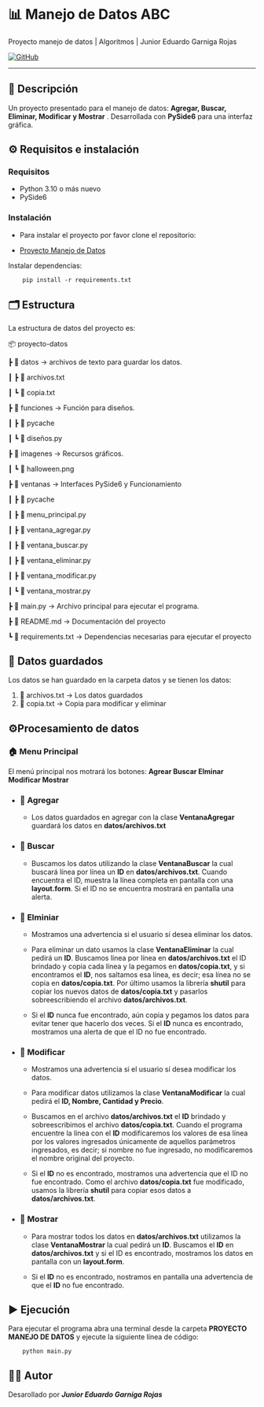 # 📊 Manejo de Datos ABC
Proyecto manejo de datos | Algoritmos | Junior Eduardo Garniga Rojas

[![GitHub](https://img.shields.io/badge/GitHub-Repository-blue?logo=github)](https://github.com/jgarnigar/Manejo_de_datos)


---

## 🧩 Descripción
Un proyecto presentado para el manejo de datos: **Agregar, Buscar, Eliminar, Modificar y Mostrar** . Desarrollada con **PySide6** para una interfaz gráfica.

## ⚙️ Requisitos e instalación

### Requisitos

- Python 3.10 o más nuevo
- PySide6

### Instalación

- Para instalar el proyecto por favor clone el repositorio:

- [Proyecto Manejo de Datos](https://github.com/jgarnigar/Manejo_de_datos)

Instalar dependencias:

        pip install -r requirements.txt



## 🗂️ Estructura

La estructura de datos del proyecto es:

📦 proyecto-datos

┣ 📂 datos → archivos de texto para guardar los datos.

┃ ┣ 📄 archivos.txt

┃ ┗ 📄 copia.txt

┣ 📂 funciones → Función para diseños.

┃ ┣ 📂 pycache

┃ ┗ 📄 diseños.py

┣ 📂 imagenes → Recursos gráficos.

┃ ┗ 📄 halloween.png

┣ 📂 ventanas → Interfaces PySide6 y Funcionamiento

┃ ┣ 📂 pycache

┃ ┣ 📄 menu_principal.py

┃ ┣ 📄 ventana_agregar.py

┃ ┣ 📄 ventana_buscar.py

┃ ┣ 📄 ventana_eliminar.py

┃ ┣ 📄 ventana_modificar.py

┃ ┗ 📄 ventana_mostrar.py

┣ 📄 main.py → Archivo principal para ejecutar el programa.

┣ 📄 README.md → Documentación del proyecto

┗ 📄 requirements.txt → Dependencias necesarias para ejecutar el proyecto


## 💾 Datos guardados

Los datos se han guardado en la carpeta datos y se tienen los datos:
1. 📄 archivos.txt       → Los datos guardados
2. 📄 copia.txt          → Copia para modificar y eliminar


## ⚙️Procesamiento de datos

### 🏠 Menu Principal

El menú principal nos motrará los botones: **Agrear Buscar Elminar Modificar Mostrar**

- ### 🔹 Agregar

    - Los datos guardados en agregar con la clase **VentanaAgregar** guardará los datos en **datos/archivos.txt** 

- ### 🔹 Buscar

    - Buscamos los datos utilizando la clase **VentanaBuscar** la cual buscará línea por línea un **ID** en **datos/archivos.txt**. Cuando encuentra el ID, muestra la línea completa en pantalla con una **layout.form**. Si el ID no se encuentra mostrará en pantalla una alerta.

- ### 🔹 Elminiar

    - Mostramos una advertencia si el usuario sí desea eliminar los datos.

    - Para eliminar un dato usamos la clase **VentanaEliminar** la cual pedirá un **ID**. Buscamos línea por línea en **datos/archivos.txt** el ID brindado y copia cada línea y la pegamos en **datos/copia.txt**, y si encontramos el **ID**, nos saltamos esa línea, es decir; esa línea no se copia en **datos/copia.txt**. Por último usamos la librería **shutil** para copiar los nuevos datos de **datos/copia.txt** y pasarlos sobreescribiendo el archivo **datos/archivos.txt**. 

    - Si el **ID** nunca fue encontrado, aún copia y pegamos los datos para evitar tener que hacerlo dos veces. Si el **ID** nunca es encontrado, mostramos una alerta de que el ID no fue encontrado.

- ### 🔹 Modificar

    - Mostramos una advertencia si el usuario sí desea modificar los datos.

    - Para modificar datos utilizamos la clase **VentanaModificar** la cual pedirá el **ID, Nombre, Cantidad y Precio**.

    - Buscamos en el archivo **datos/archivos.txt** el **ID** brindado y sobreescribimos el archivo **datos/copia.txt**. Cuando el programa encuentre la línea con el **ID** modificaremos los valores de esa línea por los valores ingresados únicamente de aquellos parámetros ingresados, es decir; si nombre no fue ingresado, no modificaremos el nombre original del proyecto.

    - Si el **ID** no es encontrado, mostramos una advertencia que el ID no fue encontrado. Como el archivo **datos/copia.txt** fue modificado, usamos la librería **shutil** para copiar esos datos a **datos/archivos.txt**.

- ### 🔹 Mostrar

    - Para mostrar todos los datos en **datos/archivos.txt** utilizamos la clase **VentanaMostrar** la cual pedirá un **ID**. Buscamos el **ID** en **datos/archivos.txt** y si el ID es encontrado, mostramos los datos en pantalla con un **layout.form**.

    - Si el **ID** no es encontrado, nostramos en pantalla una advertencia de que el **ID** no fue encontrado.

## ▶️ Ejecución

Para ejecutar el programa abra una terminal desde la carpeta **PROYECTO MANEJO DE DATOS** y ejecute la siguiente línea de código:

        python main.py


## 👨‍💻 Autor

Desarollado por ***Junior Eduardo Garniga Rojas***

